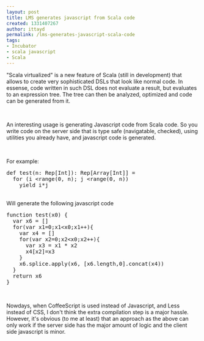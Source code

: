 ```yaml
---
layout: post
title: LMS generates javascript from Scala code
created: 1331407267
author: ittayd
permalink: /lms-generates-javascript-scala-code
tags:
- Incubator
- scala javascript
- Scala
---
```

<p>&quot;Scala virtualized&quot; is a new feature of Scala (still in development)&nbsp;that allows to create very sophisticated DSLs that look like normal code. In essense, code written in such DSL&nbsp;does not evaluate a result, but evaluates to an expression tree. The tree can then be analyzed, optimized and code can be generated from it.</p>
<p>&nbsp;</p>
<p>An interesting usage is generating Javascript code from Scala code. So you write code on the server side that is type safe (navigatable, checked), using utilities you already have, and javascript code is generated.</p>
<p>&nbsp;</p>
<p>For example:&nbsp;</p>
<pre class="brush: scala;" title="code">
def test(n: Rep[Int]): Rep[Array[Int]] =
  for (i &lt;range(0, n); j &lt;range(0, n)) 
    yield i*j
</pre>
<p><br />
Will generate the following javascript code</p>
<pre class="brush: jscript;" title="code">
function test(x0) {
  var x6 = []
  for(var x1=0;x1&lt;x0;x1++){
    var x4 = []
    for(var x2=0;x2&lt;x0;x2++){
      var x3 = x1 * x2
      x4[x2]=x3
    }
    x6.splice.apply(x6, [x6.length,0].concat(x4))
  }
  return x6
}</pre>
<p>&nbsp;</p>
<p>Nowdays, when CoffeeScript is used instead of Javascript, and Less instead of CSS, I&nbsp;don't think the extra compilation step is a major hassle. However, it's obvious (to me at least) that an approach as the above can only work if the server side has the major amount of logic and the client side javascript is minor.</p>
